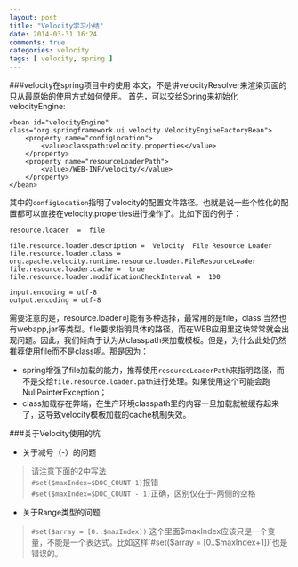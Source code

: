 ```yaml
---
layout: post
title: "Velocity学习小结"
date: 2014-03-31 16:24
comments: true
categories: velocity
tags: [ velocity, spring ]
---
```


###velocity在spring项目中的使用
本文，不是讲velocityResolver来渲染页面的只从最原始的使用方式如何使用。
首先，可以交给Spring来初始化velocityEngine:

    <bean id="velocityEngine" class="org.springframework.ui.velocity.VelocityEngineFactoryBean">
        <property name="configLocation">
            <value>classpath:velocity.properties</value>
        </property>
        <property name="resourceLoaderPath">
            <value>/WEB-INF/velocity/</value>
        </property>
    </bean>

其中的`configLocation`指明了velocity的配置文件路径。也就是说一些个性化的配置都可以直接在velocity.properties进行操作了。比如下面的例子：   
    
    resource.loader  =  file
    
    file.resource.loader.description =  Velocity  File Resource Loader
    file.resource.loader.class = org.apache.velocity.runtime.resource.loader.FileResourceLoader
    file.resource.loader.cache =  true
    file.resource.loader.modificationCheckInterval =  100
    
    input.encoding = utf-8
    output.encoding = utf-8

需要注意的是，resource.loader可能有多种选择，最常用的是file，class.当然也有webapp,jar等类型。file要求指明具体的路径，而在WEB应用里这块常常就会出现问题。因此，我们倾向于认为从classpath来加载模板。但是，为什么此处仍然推荐使用file而不是class呢。那是因为：

- spring增强了file加载的能力，推荐使用`resourceLoaderPath`来指明路径，而不是交给`file.resource.loader.path`进行处理。如果使用这个可能会跑NullPointerException；
- class加载存在弊端，在生产环境classpath里的内容一旦加载就被缓存起来了，这导致velocity模板加载的cache机制失效。


###关于Velocity使用的坑

- 关于减号（-）的问题
>请注意下面的2中写法    
`#set($maxIndex=$DOC_COUNT-1)`报错    
`#set($maxIndex=$DOC_COUNT - 1)`正确，区别仅在于-两侧的空格

- 关于Range类型的问题
>`#set($array = [0..$maxIndex])` 这个里面$maxIndex应该只是一个变量，不能是一个表达式。比如这样`#set($array = [0..$maxIndex+1])`也是错误的。



